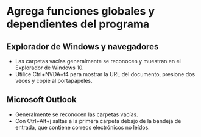 # Agrega funciones globales y dependientes del programa

## Explorador de Windows y navegadores

* Las carpetas vacías generalmente se reconocen y muestran en el Explorador de Windows 10.
* Utilice Ctrl+NVDA+f4 para mostrar la URL del documento, presione dos veces y copie al portapapeles.

## Microsoft Outlook

* Generalmente se reconocen las carpetas vacías.
* Con Ctrl+Alt+j saltas a la primera carpeta debajo de la bandeja de entrada, que contiene correos electrónicos no leídos.